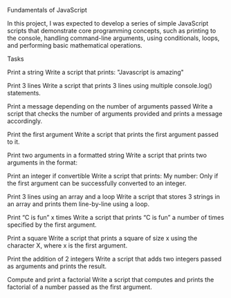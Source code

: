 Fundamentals of JavaScript

In this project, I was expected to develop a series of simple JavaScript scripts that demonstrate core programming concepts, such as printing to the console, handling command-line arguments, using conditionals, loops, and performing basic mathematical operations.

Tasks

Print a string
Write a script that prints: "Javascript is amazing"

Print 3 lines
Write a script that prints 3 lines using multiple console.log() statements.

Print a message depending on the number of arguments passed
Write a script that checks the number of arguments provided and prints a message accordingly.

Print the first argument
Write a script that prints the first argument passed to it.

Print two arguments in a formatted string
Write a script that prints two arguments in the format:

Print an integer if convertible
Write a script that prints:
My number: <first argument converted to an integer>
Only if the first argument can be successfully converted to an integer.

Print 3 lines using an array and a loop
Write a script that stores 3 strings in an array and prints them line-by-line using a loop.

Print “C is fun” x times
Write a script that prints “C is fun” a number of times specified by the first argument.

Print a square
Write a script that prints a square of size x using the character X, where x is the first argument.

Print the addition of 2 integers
Write a script that adds two integers passed as arguments and prints the result.

Compute and print a factorial
Write a script that computes and prints the factorial of a number passed as the first argument.